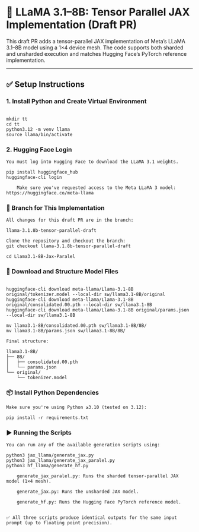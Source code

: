# 🧠 LLaMA 3.1–8B: Tensor Parallel JAX Implementation (Draft PR)

This draft PR adds a tensor-parallel JAX implementation of Meta’s LLaMA 3.1–8B model using a 1×4 device mesh. The code supports both sharded and unsharded execution and matches Hugging Face’s PyTorch reference implementation.

---

## ✅ Setup Instructions

### 1. Install Python and Create Virtual Environment
```

mkdir tt
cd tt
python3.12 -m venv llama
source llama/bin/activate
```
### 2. Hugging Face Login
```
You must log into Hugging Face to download the LLaMA 3.1 weights.

pip install huggingface_hub
huggingface-cli login

    Make sure you've requested access to the Meta LLaMA 3 model: https://huggingface.co/meta-llama
```
### 🌿 Branch for This Implementation
```
All changes for this draft PR are in the branch:

llama-3.1.8b-tensor-parallel-draft

Clone the repository and checkout the branch:
git checkout llama-3.1.8b-tensor-parallel-draft

cd Llama3.1-8B-Jax-Paralel
```

### 📁 Download and Structure Model Files
```

huggingface-cli download meta-llama/Llama-3.1-8B original/tokenizer.model --local-dir sw/llama3.1-8B/original
huggingface-cli download meta-llama/Llama-3.1-8B original/consolidated.00.pth --local-dir sw/llama3.1-8B
huggingface-cli download meta-llama/Llama-3.1-8B original/params.json --local-dir sw/llama3.1-8B

mv llama3.1-8B/consolidated.00.pth sw/llama3.1-8B/8B/
mv llama3.1-8B/params.json sw/llama3.1-8B/8B/

Final structure:

llama3.1-8B/
├── 8B/
│   ├── consolidated.00.pth
│   └── params.json
└── original/
    └── tokenizer.model
```

### 📦 Install Python Dependencies
```
Make sure you're using Python ≥3.10 (tested on 3.12):

pip install -r requirements.txt
```

### ▶️ Running the Scripts
```
You can run any of the available generation scripts using:

python3 jax_llama/generate_jax.py
python3 jax_llama/generate_jax_paralel.py
python3 hf_llama/generate_hf.py

    generate_jax_paralel.py: Runs the sharded tensor-parallel JAX model (1×4 mesh).

    generate_jax.py: Runs the unsharded JAX model.

    generate_hf.py: Runs the Hugging Face PyTorch reference model.


✅ All three scripts produce identical outputs for the same input prompt (up to floating point precision).
```

